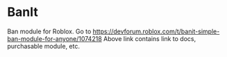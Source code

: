# BanIt
Ban module for Roblox.
Go to https://devforum.roblox.com/t/banit-simple-ban-module-for-anyone/1074218
Above link contains link to docs, purchasable module, etc.
